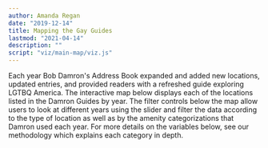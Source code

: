 ```yaml
---
author: Amanda Regan
date: "2019-12-14"
title: Mapping the Gay Guides
lastmod: "2021-04-14"
description: ""
script: "viz/main-map/viz.js"
---
```


Each year Bob Damron's Address Book expanded and added new locations, updated entries, and provided readers with a refreshed guide exploring LGTBQ America. The interactive map below displays each of the locations listed in the Damron Guides by year. The filter controls below the map allow users to look at different years using the slider and filter the data according to the type of location as well as by the amenity categorizations that Damron used each year. For more details on the variables below, see our methodology which explains each category in depth.
